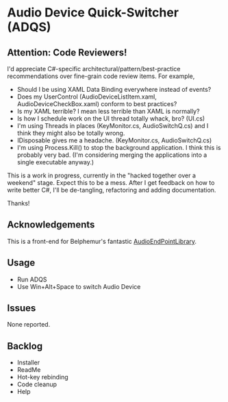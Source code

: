 Audio Device Quick-Switcher (ADQS)
==================================

Attention: Code Reviewers!
--------------------------

I'd appreciate C#-specific architectural/pattern/best-practice recommendations over fine-grain code review items. For example, 

* Should I be using XAML Data Binding everywhere instead of events?
* Does my UserControl (AudioDeviceListItem.xaml, AudioDeviceCheckBox.xaml) conform to best practices?
* Is my XAML terrible? I mean less terrible than XAML is normally?
* Is how I schedule work on the UI thread totally whack, bro? (UI.cs)
* I'm using Threads in places (KeyMonitor.cs, AudioSwitchQ.cs) and I think they might also be totally wrong.
* IDisposable gives me a headache. (KeyMonitor.cs, AudioSwitchQ.cs)
* I'm using Process.Kill() to stop the background application. I think this is probably very bad. (I'm considering merging the applications into a single executable anyway.)

This is a work in progress, currently in the "hacked together over a weekend" stage. Expect this to be a mess. After I get feedback on how to write better C#, I'll be de-tangling, refactoring and adding documentation.

Thanks!

Acknowledgements
----------------

This is a front-end for Belphemur's fantastic [AudioEndPointLibrary](https://github.com/Belphemur/AudioEndPointLibrary/).

Usage
-----

* Run ADQS
* Use Win+Alt+Space to switch Audio Device

Issues
------

None reported.

Backlog
-------

* Installer
* ReadMe
* Hot-key rebinding
* Code cleanup
* Help

